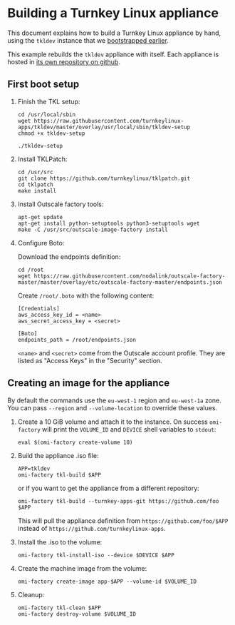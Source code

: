 # Building a Turnkey Linux appliance

This document explains how to build a Turnkey Linux appliance by hand, using the `tkldev` instance that we [bootstrapped earlier](#docs/bootstrap).

This example rebuilds the `tkldev` appliance with itself. Each appliance is hosted in [its own repository on github](https://github.com/turnkeylinux-apps).

## First boot setup

1. Finish the TKL setup:

    ```
    cd /usr/local/sbin
    wget https://raw.githubusercontent.com/turnkeylinux-apps/tkldev/master/overlay/usr/local/sbin/tkldev-setup
    chmod +x tkldev-setup

    ./tkldev-setup
    ```

1. Install TKLPatch:

    ```
    cd /usr/src
    git clone https://github.com/turnkeylinux/tklpatch.git
    cd tklpatch
    make install
    ```

1. Install Outscale factory tools:

    ```
    apt-get update
    apt-get install python-setuptools python3-setuptools wget
    make -C /usr/src/outscale-image-factory install
    ```

1. Configure Boto:

    Download the endpoints definition:

    ```
    cd /root
    wget https://raw.githubusercontent.com/nodalink/outscale-factory-master/master/overlay/etc/outscale-factory-master/endpoints.json
    ```

    Create `/root/.boto` with the following content:

    ```
    [Credentials]
    aws_access_key_id = <name>
    aws_secret_access_key = <secret>

    [Boto]
    endpoints_path = /root/endpoints.json
    ```

    `<name>` and `<secret>` come from the Outscale account profile. They are listed as "Access Keys" in the "Security" section.

## Creating an image for the appliance

By default the commands use the `eu-west-1` region and `eu-west-1a` zone. You can pass `--region` and `--volume-location` to override these values.

1. Create a 10 GiB volume and attach it to the instance. On success `omi-factory` will print the `VOLUME_ID` and `DEVICE` shell variables to `stdout`:

    ```
    eval $(omi-factory create-volume 10)
    ```

2. Build the appliance .iso file:

    ```
    APP=tkldev
    omi-factory tkl-build $APP
    ```

    or if you want to get the appliance from a different repository:

    ```
    omi-factory tkl-build --turnkey-apps-git https://github.com/foo $APP
    ```

    This will pull the appliance definition from `https://github.com/foo/$APP` instead of `https://github.com/turnkeylinux-apps`.


3. Install the .iso to the volume:

    ```
    omi-factory tkl-install-iso --device $DEVICE $APP
    ```

4. Create the machine image from the volume:

    ```
    omi-factory create-image app-$APP --volume-id $VOLUME_ID
    ```

5. Cleanup:

    ```
    omi-factory tkl-clean $APP
    omi-factory destroy-volume $VOLUME_ID
    ```
